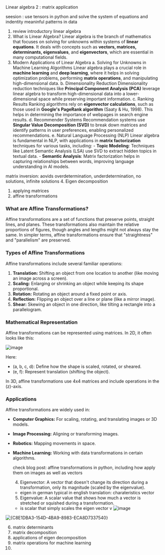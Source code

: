 Linear algebra 2 : matrix application

seesion : use tensors  in python and solve the system of equations and indentity meaninful patterns in data 

1. review introductory linear algebra
  1. What is Linear Algebra?
Linear algebra is the branch of mathematics that focuses on solving for unknowns within systems of **linear equations**. It deals with concepts such as **vectors, matrices, determinants, eigenvalues**, and **eigenvectors**, which are essential in many computational fields.
  2. Modern Applications of Linear Algebra
    a. Solving for Unknowns in Machine Learning Algorithms
Linear algebra plays a crucial role in **machine learning** and **deep learning**, where it helps in solving optimization problems, performing **matrix operations**, and manipulating high-dimensional data.
    b. Dimensionality Reduction
Dimensionality reduction techniques like **Principal Component Analysis (PCA)** leverage linear algebra to transform high-dimensional data into a lower-dimensional space while preserving important information.
    c. Ranking Results
Ranking algorithms rely on **eigenvector calculations**, such as those used in **Google's PageRank algorithm** (Saaty & Hu, 1998). This helps in determining the importance of webpages in search engine results.
    d. Recommender Systems
Recommendation systems use **Singular Value Decomposition (SVD)** to break down matrices and identify patterns in user preferences, enabling personalized recommendations.
    e. Natural Language Processing (NLP)
Linear algebra is fundamental in NLP, with applications in **matrix factorization** techniques for various tasks, including:
    - **Topic Modeling**: Techniques like Latent Semantic Analysis (LSA) use SVD to extract hidden topics in textual data.
    - **Semantic Analysis**: Matrix factorization helps in capturing relationships between words, improving language understanding in AI models.

  matrix inversion: aovids overdetermination, underdetermination, no solutions, infinite solutions
4. Eigen decomposition
  1. applying matrices
  2. affine transformations
### What are Affine Transformations?
Affine transformations are a set of functions that preserve points, straight lines, and planes. These transformations also maintain the relative proportions of figures, though angles and lengths might not always stay the same. In simpler terms, affine transformations ensure that "straightness" and "parallelism" are preserved.

### Types of Affine Transformations
Affine transformations include several familiar operations:
1. **Translation:** Shifting an object from one location to another (like moving an image across a screen).
2. **Scaling:** Enlarging or shrinking an object while keeping its shape proportional.
3. **Rotation:** Rotating an object around a fixed point or axis.
4. **Reflection:** Flipping an object over a line or plane (like a mirror image).
5. **Shear:** Skewing an object in one direction, like tilting a rectangle into a parallelogram.

### Mathematical Representation
Affine transformations can be represented using matrices. In 2D, it often looks like this:

![image](https://github.com/user-attachments/assets/7397e3eb-00b5-4206-bb8e-ab94d9876219)


Here:
- (a, b, c, d): Define how the shape is scaled, rotated, or sheared.
- (e, f): Represent translation (shifting the object).

In 3D, affine transformations use 4x4 matrices and include operations in the \(z\)-axis.

### Applications
Affine transformations are widely used in:
- **Computer Graphics:** For scaling, rotating, and translating images or 3D models.
- **Image Processing:** Aligning or transforming images.
- **Robotics:** Mapping movements in space.
- **Machine Learning:** Working with data transformations in certain algorithms.

    check blog post: affine transformations in python, including how apply them on images as well as vectors

  4. Eigenvector: A vector that doesn't change its direction during a transformation, only its magnitude (scaled by the eigenvalue).
  - eigen in german typical in english translation: charateristics vector
  5. Eigenvalue: A scalar value that shows how much a vector is stretched or squished during a transformation.
  - is scalar that simply scales the eigen vector v 
![image](https://github.com/user-attachments/assets/8b35dd4c-0fda-46eb-a9a2-24d6d58d264c)

![{C8E1DBA3-154D-4BA9-8983-ECA8D7337540}](https://github.com/user-attachments/assets/4dc954d5-99a4-4978-a347-55aa11fb4da7)


  6. matrix determinants
  7. matrix decomposition
  8. applications of eigen decomposition
9. matrix operations for machine learning
10. 


